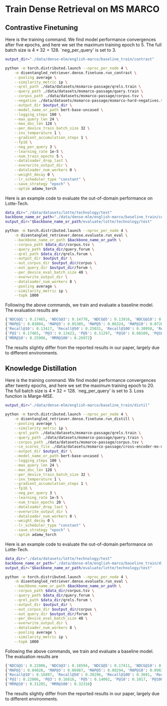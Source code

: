 # Train Dense Retrieval on MS MARCO

## Contrastive Finetuning

Here is the training command. We find model performance convergences after five epochs, and here we set the maximum training epoch to $5$. The full batch size is $4 \times 32 = 128$. `neg_per_query' is set to $3$.  

```bash
output_dir="./data/dense-mlm/english-marco/baseline_train/contrast"

python -m torch.distributed.launch --nproc_per_node 4 \
    -m disentangled_retriever.dense.finetune.run_contrast \
    --pooling average \
    --similarity_metric ip \
    --qrel_path ./data/datasets/msmarco-passage/qrels.train \
    --query_path ./data/datasets/msmarco-passage/query.train \
    --corpus_path ./data/datasets/msmarco-passage/corpus.tsv \
    --negative ./data/datasets/msmarco-passage/msmarco-hard-negatives.tsv \
    --output_dir $output_dir \
    --model_name_or_path bert-base-uncased \
    --logging_steps 100 \
    --max_query_len 24 \
    --max_doc_len 128 \
    --per_device_train_batch_size 32 \
    --inv_temperature 1 \
    --gradient_accumulation_steps 1 \
    --fp16 \
    --neg_per_query 3 \
    --learning_rate 1e-5 \
    --num_train_epochs 5 \
    --dataloader_drop_last \
    --overwrite_output_dir \
    --dataloader_num_workers 0 \
    --weight_decay 0 \
    --lr_scheduler_type "constant" \
    --save_strategy "epoch" \
    --optim adamw_torch
```


Here is an example code to evaluate the out-of-domain performance on Lotte-Tech.
```bash
data_dir="./data/datasets/lotte/technology/test"
backbone_name_or_path="./data/dense-mlm/english-marco/baseline_train/contrast"
output_dir="$backbone_name_or_path/evaluate/lotte/technology/test"

python -m torch.distributed.launch --nproc_per_node 4 \
    -m disentangled_retriever.dense.evaluate.run_eval \
    --backbone_name_or_path $backbone_name_or_path \
    --corpus_path $data_dir/corpus.tsv \
    --query_path $data_dir/query.forum \
    --qrel_path $data_dir/qrels.forum \
    --output_dir $output_dir \
    --out_corpus_dir $output_dir/corpus \
    --out_query_dir $output_dir/forum \
    --per_device_eval_batch_size 48 \
    --overwrite_output_dir \
    --dataloader_num_workers 8 \
    --pooling average \
    --similarity_metric ip \
    --topk 1000
```

Following the above commands, we train and evaluate a baseline model.
The evaluation results are
```python
{'NDCG@1': 0.17465, 'NDCG@3': 0.14778, 'NDCG@5': 0.13916, 'NDCG@10': 0.13832, 'NDCG@100': 0.19323}
{'MAP@1': 0.03004, 'MAP@3': 0.05305, 'MAP@5': 0.06324, 'MAP@10': 0.07282, 'MAP@100': 0.08777}
{'Recall@10': 0.13417, 'Recall@50': 0.25031, 'Recall@100': 0.30958, 'Recall@200': 0.37117, 'Recall@500': 0.45639, 'Recall@1000': 0.52626}
{'P@1': 0.17465, 'P@3': 0.13423, 'P@5': 0.11297, 'P@10': 0.08109, 'P@100': 0.02009}
{'MRR@10': 0.25906, 'MRR@100': 0.26972}
```
The results slightly differ from the reported results in our paper, largely due to different environments.


## Knowledge Distillation

Here is the training command. We find model performance convergences after twenty epochs, and here we set the maximum training epoch to $20$. The full batch size is $4 \times 32 = 128$. `neg_per_query' is set to $3$. Loss function is Marge-MSE.

```bash
output_dir="./data/dense-mlm/english-marco/baseline_train/distil"

python -m torch.distributed.launch --nproc_per_node 4 \
    -m disentangled_retriever.dense.finetune.run_distill \
    --pooling average \
    --similarity_metric ip \
    --qrel_path ./data/datasets/msmarco-passage/qrels.train \
    --query_path ./data/datasets/msmarco-passage/query.train \
    --corpus_path ./data/datasets/msmarco-passage/corpus.tsv \
    --ce_scores_file ./data/datasets/msmarco-passage/cross-encoder-ms-marco-MiniLM-L-6-v2-scores.pkl.gz \
    --output_dir $output_dir \
    --model_name_or_path bert-base-uncased \
    --logging_steps 100 \
    --max_query_len 24 \
    --max_doc_len 128 \
    --per_device_train_batch_size 32 \
    --inv_temperature 1 \
    --gradient_accumulation_steps 1 \
    --fp16 \
    --neg_per_query 3 \
    --learning_rate 1e-5 \
    --num_train_epochs 20 \
    --dataloader_drop_last \
    --overwrite_output_dir \
    --dataloader_num_workers 0 \
    --weight_decay 0 \
    --lr_scheduler_type "constant" \
    --save_strategy "epoch" \
    --optim adamw_torch
```


Here is an example code to evaluate the out-of-domain performance on Lotte-Tech.
```bash
data_dir="./data/datasets/lotte/technology/test"
backbone_name_or_path="./data/dense-mlm/english-marco/baseline_train/distil"
output_dir="$backbone_name_or_path/evaluate/lotte/technology/test"

python -m torch.distributed.launch --nproc_per_node 4 \
    -m disentangled_retriever.dense.evaluate.run_eval \
    --backbone_name_or_path $backbone_name_or_path \
    --corpus_path $data_dir/corpus.tsv \
    --query_path $data_dir/query.forum \
    --qrel_path $data_dir/qrels.forum \
    --output_dir $output_dir \
    --out_corpus_dir $output_dir/corpus \
    --out_query_dir $output_dir/forum \
    --per_device_eval_batch_size 48 \
    --overwrite_output_dir \
    --dataloader_num_workers 8 \
    --pooling average \
    --similarity_metric ip \
    --topk 1000
```

Following the above commands, we train and evaluate a baseline model.
The evaluation results are
```python
{'NDCG@1': 0.22006, 'NDCG@3': 0.18594, 'NDCG@5': 0.17411, 'NDCG@10': 0.17425, 'NDCG@100': 0.23766}
{'MAP@1': 0.04028, 'MAP@3': 0.06987, 'MAP@5': 0.08294, 'MAP@10': 0.09638, 'MAP@100': 0.11561}
{'Recall@10': 0.16897, 'Recall@50': 0.30296, 'Recall@100': 0.3691, 'Recall@200': 0.44096, 'Recall@500': 0.53007, 'Recall@1000': 0.59645}
{'P@1': 0.22006, 'P@3': 0.16816, 'P@5': 0.14002, 'P@10': 0.1017, 'P@100': 0.02408}
{'MRR@10': 0.31285, 'MRR@100': 0.32316}
```
The results slightly differ from the reported results in our paper, largely due to different environments.